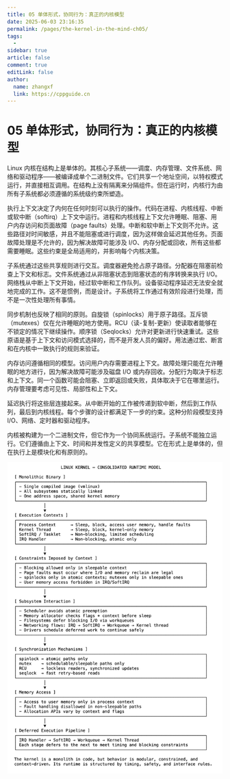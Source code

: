 ```yaml
---
title: 05 单体形式，协同行为：真正的内核模型
date: 2025-06-03 23:16:35
permalink: /pages/the-kernel-in-the-mind-ch05/
tags:
  - 
sidebar: true
article: false
comment: true
editLink: false
author: 
  name: zhangxf
  link: https://cppguide.cn
---
```



# 05 单体形式，协同行为：真正的内核模型

Linux 内核在结构上是单体的。其核心子系统——调度、内存管理、文件系统、网络和驱动程序——被编译成单个二进制文件。它们共享一个地址空间，以特权模式运行，并直接相互调用。在结构上没有隔离来分隔组件。但在运行时，内核行为由所有子系统都必须遵循的系统级约束所塑造。

执行上下文决定了内何在任何时刻可以执行的操作。代码在进程、内核线程、中断或软中断（softirq）上下文中运行。进程和内核线程上下文允许睡眠、阻塞、用户内存访问和页面故障（page faults）处理。中断和软中断上下文则不允许。这些路径对时间敏感，并且不能阻塞或进行调度，因为这样做会延迟其他任务。页面故障处理是不允许的，因为解决故障可能涉及 I/O、内存分配或回收，所有这些都需要睡眠。这些约束是全局适用的，并影响每个内核决策。

子系统通过这些共享规则进行交互。调度器避免抢占原子路径。分配器在阻塞前检查上下文和标志。文件系统通过从非阻塞状态到阻塞状态的有序转换来执行 I/O。网络栈从中断上下文开始，经过软中断和工作队列。设备驱动程序延迟无法安全就地完成的工作。这不是惯例，而是设计。子系统将工作通过有效阶段进行处理，而不是一次性处理所有事情。

同步机制也反映了相同的原则。自旋锁（spinlocks）用于原子路径。互斥锁（mutexes）仅在允许睡眠的地方使用。RCU（读-复制-更新）使读取者能够在不锁定的情况下继续操作。顺序锁（Seqlocks）允许对更新进行快速重试。这些原语是基于上下文和访问模式选择的，而不是开发人员的偏好。用法通过宏、断言和在内核中一致执行的规则来验证。

内存访问遵循相同的模型。访问用户内存需要进程上下文。故障处理只能在允许睡眠的地方进行，因为解决故障可能涉及磁盘 I/O 或内存回收。分配行为取决于标志和上下文。同一个函数可能会阻塞、立即返回或失败，具体取决于它在哪里运行。内存管理要考虑可见性、局部性和上下文。

延迟执行将这些层连接起来。从中断开始的工作被传递到软中断，然后到工作队列，最后到内核线程。每个步骤的设计都满足下一步的约束。这种分阶段模型支持 I/O、网络、定时器和驱动程序。

内核被构建为一个二进制文件，但它作为一个协同系统运行。子系统不能独立运行。它们遵循由上下文、时间和并发性定义的共享模型。它在形式上是单体的，但在执行上是模块化和有原则的。

![](./figure5-1.png)